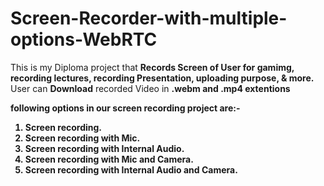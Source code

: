 # Screen-Recorder-with-multiple-options-WebRTC
This is my Diploma project that <b>Records Screen of User for gamimg, recording lectures, recording Presentation, uploading purpose, & more.</b>
User can <b>Download</b> recorded Video in <b>.webm and .mp4 extentions</b> <br>

 <b>following options in our screen recording project are:-
1. Screen recording.
2. Screen recording with Mic.
3. Screen recording with Internal Audio.
4. Screen recording with Mic and Camera.
5. Screen recording with Internal Audio and Camera.
</b>

